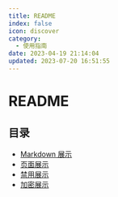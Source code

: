 ```yaml
---
title: README
index: false
icon: discover
category:
  - 使用指南
date: 2023-04-19 21:14:04
updated: 2023-07-20 16:51:55
---
```


# README

## 目录

- [Markdown 展示](markdown.md)
- [页面展示](page.md)
- [禁用展示](disable.md)
- [加密展示](encrypt.md)
